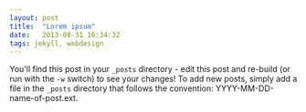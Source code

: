 ```yaml
---
layout: post
title:  "Lorem ipsum"
date:   2013-08-31 16:34:32
tags: jekyll, webdesign
---
```


You'll find this post in your `_posts` directory - edit this post and re-build (or run with the `-w` switch) to see your changes!
To add new posts, simply add a file in the `_posts` directory that follows the convention: YYYY-MM-DD-name-of-post.ext.